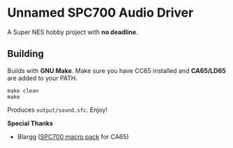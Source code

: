 # Unnamed SPC700 Audio Driver
A Super NES hobby project with **no deadline**.

## Building
Builds with **GNU Make**. Make sure you have CC65 installed and **CA65/LD65** are added to your PATH. 
```
make clean
make
```
Produces `output/sound.sfc`. Enjoy!

**Special Thanks**
- Blargg ([SPC700 macro pack](https://forums.nesdev.org/viewtopic.php?p=121690&sid=0e8c71e32cfd4a4f1d68f376415b869a#p121690) for CA65)
